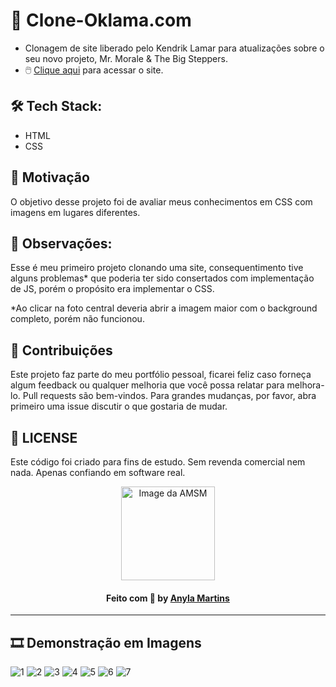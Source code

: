 # 🚀 Clone-Oklama.com
- Clonagem de site liberado pelo Kendrik Lamar para atualizações sobre o seu novo projeto, Mr. Morale & The Big Steppers. 
- 🖱️ [Clique aqui]( https://amsmartins.github.io/clone-oklama.com/) para acessar o site.

## 🛠 Tech Stack:
- HTML
- CSS

## 🗿 Motivação
O objetivo desse projeto foi de avaliar meus conhecimentos em CSS com imagens em lugares diferentes.


## 🧨 Observações:
Esse é meu primeiro projeto clonando uma site, consequentimento tive alguns problemas* que poderia ter sido consertados com implementação de JS, porém o propósito era implementar o CSS. 

*Ao clicar na foto central deveria abrir a imagem maior com o background completo, porém não funcionou.


## 🤝 Contribuições
Este projeto faz parte do meu portfólio pessoal, ficarei feliz caso forneça algum feedback ou qualquer melhoria que você possa relatar para melhora-lo. 
Pull requests são bem-vindos. Para grandes mudanças, por favor, abra primeiro uma issue discutir o que gostaria de mudar.


## 📑 LICENSE
Este código foi criado para fins de estudo. Sem revenda comercial nem nada.
Apenas confiando em software real.

<div align="center">
<a href="https://github.com/amsmartins">
<img src="https://avatars.githubusercontent.com/u/89283901?v=4" width="150px;" alt="Image da AMSM" />
</a> 
</div>	
<h4 align="center">
   Feito com 💙 by <a href="https://www.linkedin.com/in/amsmartins/" target="_blank">Anyla Martins</a>
</h4><hr>


## 🎞 Demonstração em Imagens
![1](https://user-images.githubusercontent.com/89283901/170794528-c2280466-8fd9-4608-9006-ef75d6d1b55d.png)
![2](https://user-images.githubusercontent.com/89283901/170794532-8c518d59-a83e-4c13-a9a3-cbf6d0a752c3.png)
![3](https://user-images.githubusercontent.com/89283901/170794534-c880cf46-bf0f-46d3-81dd-9ab25d5aa72e.png)
![4](https://user-images.githubusercontent.com/89283901/170794537-d2440e7b-a48d-4b47-b581-5964d3b31de2.png)
![5](https://user-images.githubusercontent.com/89283901/170794538-392cc8c0-ed69-4a15-9039-0f04125d27e7.png)
![6](https://user-images.githubusercontent.com/89283901/170794541-62c0524f-eae9-4739-8173-3b44699206eb.png)
![7](https://user-images.githubusercontent.com/89283901/170794543-d8ada74d-7505-42b6-8583-d8b03c7e700a.png)


